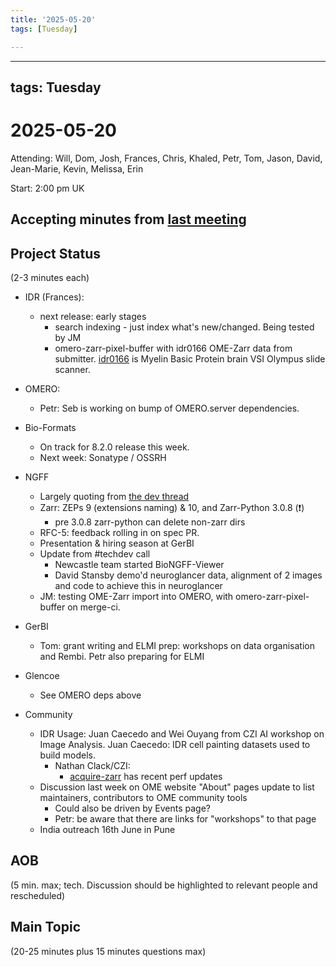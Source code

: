 ```yaml
---
title: '2025-05-20'
tags: [Tuesday]

---
```


---
tags: Tuesday
---

# 2025-05-20

Attending: Will, Dom, Josh, Frances, Chris, Khaled, Petr, Tom, Jason, David, Jean-Marie, Kevin, Melissa, Erin

Start: 2:00 pm UK

## Accepting minutes from [last meeting](https://hackmd.io/team/ome?nav=overview)

## Project Status

(2-3 minutes each)

- IDR (Frances):
    - next release: early stages
        - search indexing - just index what's new/changed. Being tested by JM
        - omero-zarr-pixel-buffer with idr0166 OME-Zarr data from submitter. [idr0166](https://idr-redmine.openmicroscopy.org/issues/380) is Myelin Basic Protein brain VSI Olympus slide scanner.

- OMERO:
    - Petr: Seb is working on bump of OMERO.server dependencies.

- Bio-Formats
    - On track for 8.2.0 release this week.
    - Next week: Sonatype / OSSRH 

- NGFF
  - Largely quoting from [the dev thread](https://forum.image.sc/t/ngff-weekly-dev-update-thread/110810/13)
  - Zarr: ZEPs 9 (extensions naming) & 10, and Zarr-Python 3.0.8 (:exclamation:)
      - pre 3.0.8 zarr-python can delete non-zarr dirs
  - RFC-5: feedback rolling in on spec PR.
  - Presentation & hiring season at GerBI
  - Update from #techdev call
      - Newcastle team started BioNGFF-Viewer
      - David Stansby demo'd neuroglancer data, alignment of 2 images and code to achieve this in neuroglancer
  - JM: testing OME-Zarr import into OMERO, with omero-zarr-pixel-buffer on merge-ci.

- GerBI
    - Tom: grant writing and ELMI prep: workshops on data organisation and Rembi. Petr also preparing for ELMI

- Glencoe
    - See OMERO deps above

- Community
    - IDR Usage: Juan Caecedo and Wei Ouyang from CZI AI workshop on Image Analysis. Juan Caecedo: IDR cell painting datasets used to build models.
        - Nathan Clack/CZI:
            - [acquire-zarr](https://github.com/acquire-project/acquire-zarr) has recent perf updates
    - Discussion last week on OME website "About" pages update to list maintainers, contributors to OME community tools
        - Could also be driven by Events page? 
        - Petr: be aware that there are links for "workshops" to that page
    - India outreach 16th June in Pune

## AOB

(5 min. max; tech. Discussion should be highlighted to relevant people and rescheduled)

## Main Topic

(20-25 minutes plus 15 minutes questions max)
